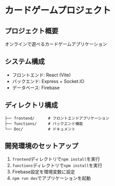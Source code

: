 
# カードゲームプロジェクト

## プロジェクト概要
オンラインで遊べるカードゲームアプリケーション

## システム構成
- フロントエンド: React (Vite)
- バックエンド: Express + Socket.IO
- データベース: Firebase

## ディレクトリ構成
```
├── frontend/      # フロントエンドアプリケーション
├── functions/     # バックエンド機能
└── Doc/           # ドキュメント
```

## 開発環境のセットアップ
1. `frontend`ディレクトリで`npm install`を実行
2. `functions`ディレクトリで`npm install`を実行
3. Firebase設定を環境変数に設定
4. `npm run dev`でアプリケーションを起動
